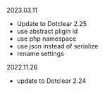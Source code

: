 2023.03.11
* Update to Dotclear 2.25
* use abstract pligin id
* use php namespace
* use json instead of serialize
* rename settings

2022.11.26
* update to Dotclear 2.24